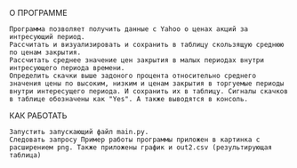 О ПРОГРАММЕ

    Программа позволяет получить данные с Yahoo о ценах акций за интресующий период.
    Рассчитать и визуализировать и сохранить в таблицу скользящую среднюю по ценам закрытия.
    Рассчитать среднее значение цен закрытия в малых периодах внутри интресующего периода времени.
    Определить скачки выше задоного процента относительно среднего значения цены по высоким, низким и ценам закрытия в торгуемые периоды внутри интересущего периода. И сохранить их в таблицу. Сигналы скачков в таблице обозначены как "Yes". А также выводятся в консоль.

КАК РАБОТАТЬ

    Запустить запускающий файл main.py.
    Следовать запросу Пример работы программы приложен в картинка с расширением png. Также приложены график и out2.csv (результирующая таблица)

